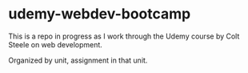 # udemy-webdev-bootcamp

This is a repo in progress as I work through the Udemy course by Colt Steele on web development.

Organized by unit, assignment in that unit.
